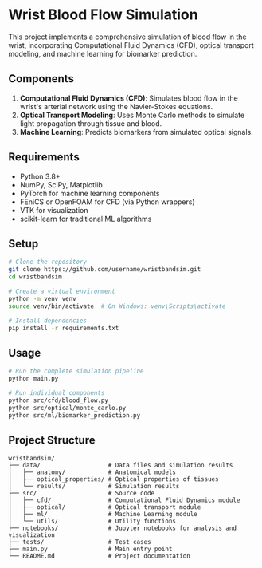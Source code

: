 # Wrist Blood Flow Simulation

This project implements a comprehensive simulation of blood flow in the wrist, incorporating Computational Fluid Dynamics (CFD), optical transport modeling, and machine learning for biomarker prediction.

## Components

1. **Computational Fluid Dynamics (CFD)**: Simulates blood flow in the wrist's arterial network using the Navier-Stokes equations.
2. **Optical Transport Modeling**: Uses Monte Carlo methods to simulate light propagation through tissue and blood.
3. **Machine Learning**: Predicts biomarkers from simulated optical signals.

## Requirements

- Python 3.8+
- NumPy, SciPy, Matplotlib
- PyTorch for machine learning components
- FEniCS or OpenFOAM for CFD (via Python wrappers)
- VTK for visualization
- scikit-learn for traditional ML algorithms

## Setup

```bash
# Clone the repository
git clone https://github.com/username/wristbandsim.git
cd wristbandsim

# Create a virtual environment
python -m venv venv
source venv/bin/activate  # On Windows: venv\Scripts\activate

# Install dependencies
pip install -r requirements.txt
```

## Usage

```bash
# Run the complete simulation pipeline
python main.py

# Run individual components
python src/cfd/blood_flow.py
python src/optical/monte_carlo.py
python src/ml/biomarker_prediction.py
```

## Project Structure

```
wristbandsim/
├── data/                   # Data files and simulation results
│   ├── anatomy/            # Anatomical models
│   ├── optical_properties/ # Optical properties of tissues
│   └── results/            # Simulation results
├── src/                    # Source code
│   ├── cfd/                # Computational Fluid Dynamics module
│   ├── optical/            # Optical transport module
│   ├── ml/                 # Machine Learning module
│   └── utils/              # Utility functions
├── notebooks/              # Jupyter notebooks for analysis and visualization
├── tests/                  # Test cases
├── main.py                 # Main entry point
└── README.md               # Project documentation
```
